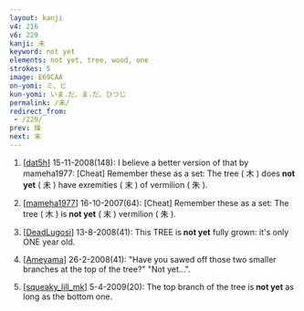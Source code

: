 ```yaml
---
layout: kanji
v4: 216
v6: 229
kanji: 未
keyword: not yet
elements: not yet, tree, wood, one
strokes: 5
image: E69CAA
on-yomi: ミ、ビ
kun-yomi: いま.だ、ま.だ、ひつじ
permalink: /未/
redirect_from:
 - /229/
prev: 燥
next: 末
---
```


1) [<a href="http://kanji.koohii.com/profile/dat5h">dat5h</a>] 15-11-2008(148): I believe a better version of that by mameha1977: [Cheat] Remember these as a set: The tree ( 木 ) does<strong> not yet</strong> ( 未 ) have exremities ( 末 ) of vermilion ( 朱 ).

2) [<a href="http://kanji.koohii.com/profile/mameha1977">mameha1977</a>] 16-10-2007(64): [Cheat] Remember these as a set: The tree ( 木 ) is<strong> not yet</strong> ( 末 ) vermilion ( 朱 ).

3) [<a href="http://kanji.koohii.com/profile/DeadLugosi">DeadLugosi</a>] 13-8-2008(41): This TREE is<strong> not yet</strong> fully grown: it&#039;s only ONE year old.

4) [<a href="http://kanji.koohii.com/profile/Ameyama">Ameyama</a>] 26-2-2008(41): &quot;Have you sawed off those two smaller branches at the top of the tree?&quot; &quot;Not yet...&quot;.

5) [<a href="http://kanji.koohii.com/profile/squeaky_lill_mk">squeaky_lill_mk</a>] 5-4-2009(20): The top branch of the tree is<strong> not yet</strong> as long as the bottom one.

